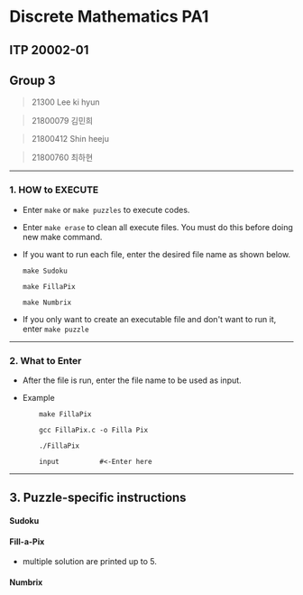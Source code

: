 # Discrete Mathematics PA1

## ITP 20002-01

## Group 3

> 21300   Lee ki hyun

> 21800079 김민희

> 21800412 Shin heeju 

> 21800760 최하현

<hr>

### 1. HOW to EXECUTE

 - Enter ```make``` or ```make puzzles``` to execute codes.

 - Enter ```make erase``` to clean all execute files. You must do this before doing new make command.

 - If you want to run each file, enter the desired file name as shown below.

    ```make Sudoku```

    ```make FillaPix```

    ```make Numbrix```

- If you only want to create an executable file and don't want to run it, enter ```make puzzle```


<hr>


### 2. What to Enter

- After the file is run, enter the file name to be used as input.

- Example

    ```
        make FillaPix

        gcc FillaPix.c -o Filla Pix

        ./FillaPix

        input          #<-Enter here

    ```


<hr>


## 3. Puzzle-specific instructions

  #### Sudoku

  #### Fill-a-Pix

  - multiple solution are printed up to 5.

  #### Numbrix
